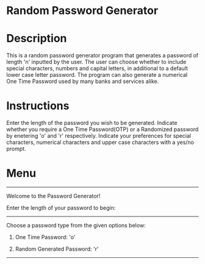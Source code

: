# Random Password Generator

# Description 
This is a random password generator program that generates a password of length 'n' inputted by the user. The user can choose whether to include special characters, numbers and capital letters, in additional to a default lower case letter password. The program can also generate a numerical One Time Password used by many banks and services alike. 

# Instructions 
Enter the length of the password you wish to be generated. Indicate whether you require a One Time Password(OTP) or a Randomized password by enetering 'o' and 'r' respectively. 
Indicate your preferences for special characters, numerical characters and upper case characters with a yes/no prompt. 

# Menu 
----------------------------------------------------
Welcome to the Password Generator! 

Enter the length of your password to begin: 

----------------------------------------------------
Choose a password type from the given options below: 
1. One Time Password: 'o'

2. Random Generated Password: 'r'

----------------------------------------------------
